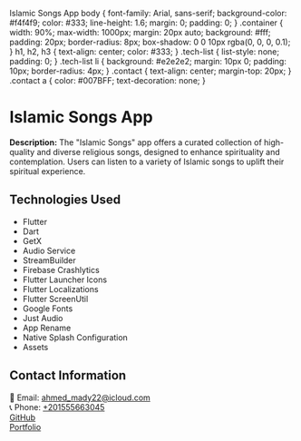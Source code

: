   Islamic Songs App body { font-family: Arial, sans-serif; background-color: #f4f4f9; color: #333; line-height: 1.6; margin: 0; padding: 0; } .container { width: 90%; max-width: 1000px; margin: 20px auto; background: #fff; padding: 20px; border-radius: 8px; box-shadow: 0 0 10px rgba(0, 0, 0, 0.1); } h1, h2, h3 { text-align: center; color: #333; } .tech-list { list-style: none; padding: 0; } .tech-list li { background: #e2e2e2; margin: 10px 0; padding: 10px; border-radius: 4px; } .contact { text-align: center; margin-top: 20px; } .contact a { color: #007BFF; text-decoration: none; }

Islamic Songs App
=================

**Description:** The "Islamic Songs" app offers a curated collection of high-quality and diverse religious songs, designed to enhance spirituality and contemplation. Users can listen to a variety of Islamic songs to uplift their spiritual experience.

Technologies Used
-----------------

*   Flutter
*   Dart
*   GetX
*   Audio Service
*   StreamBuilder
*   Firebase Crashlytics
*   Flutter Launcher Icons
*   Flutter Localizations
*   Flutter ScreenUtil
*   Google Fonts
*   Just Audio
*   App Rename
*   Native Splash Configuration
*   Assets

Contact Information
-------------------

📧 Email: [ahmed\_mady22@icloud.com](mailto:ahmed_mady22@icloud.com)  
📞 Phone: [+201555663045](tel:+201555663045)  
[GitHub](https://github.com/ahmed-eid-faried)  
[Portfolio](https://ahmed-eid-faried.github.io)
